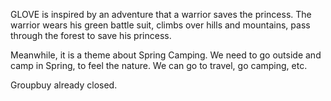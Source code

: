 GLOVE is inspired by an adventure that a warrior saves the princess. The warrior wears his green battle suit, climbs over hills and mountains, pass through the forest to save his princess.

Meanwhile, it is a theme about Spring Camping. We need to go outside and camp in Spring, to feel the nature. We can go to travel, go camping, etc.

Groupbuy already closed. 
